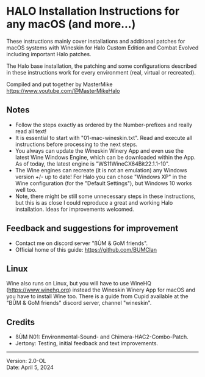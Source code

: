 # HALO Installation Instructions for any macOS (and more...)

These instructions mainly cover installations and 
additional patches for macOS systems with Wineskin 
for Halo Custom Edition and Combat Evolved 
including important Halo patches.

The Halo base installation, the patching and some
configurations described in these instructions work 
for every environment (real, virtual or recreated).

Compiled and put together by MasterMike
https://www.youtube.com/@MasterMikeHalo

## Notes
- Follow the steps exactly as ordered by the Number-prefixes and really read all text!
- It is essential to start with "01-mac-wineskin.txt". Read and execute all instructions before processing to the next steps.
- You always can update the Wineskin Winery App and even use the latest Wine Windows Engine, which can be downloaded within the App. As of today, the latest engine is "WS11WineCX64Bit22.1.1-10".
- The Wine engines can recreate (it is not an emulation) any Windows version +/- up to date! For Halo you can chose "Windows XP" in the Wine configuration (for the "Default Settings"), but Windows 10 works well too.
- Note, there might be still some unnecessary steps in these instructions, but this is as close I could reproduce a great and working Halo installation. Ideas for improvements welcomed.

## Feedback and suggestions for improvement
- Contact me on discord server "ßÙM & GoM friends".
- Official home of this guide: https://github.com/BUMClan

## Linux
Wine also runs on Linux, but you will have to use WineHQ (https://www.winehq.org) instead the  Wineskin Winery App for macOS and you have to install Wine too. There is a guide from Cupid available at the "BÛM & GoM friends" discord server, channel "wineskin".

## Credits
- ßÙM N01: Environmental-Sound- and Chimera-HAC2-Combo-Patch.
- Jertony: Testing, initial feedback and text improvements.

---
Version: 2.0-OL<br>
Date: April 5, 2024

